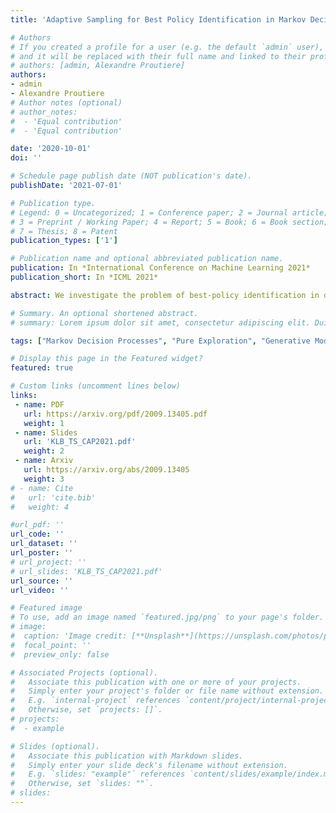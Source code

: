```yaml
---
title: 'Adaptive Sampling for Best Policy Identification in Markov Decision Processes'

# Authors
# If you created a profile for a user (e.g. the default `admin` user), write the username (folder name) here
# and it will be replaced with their full name and linked to their profile. (https://people.kth.se/~alepro/)
# authors: [admin, Alexandre Proutiere]
authors:
- admin
- Alexandre Proutiere
# Author notes (optional)
# author_notes:
#  - 'Equal contribution'
#  - 'Equal contribution'

date: '2020-10-01'
doi: ''

# Schedule page publish date (NOT publication's date).
publishDate: '2021-07-01'

# Publication type.
# Legend: 0 = Uncategorized; 1 = Conference paper; 2 = Journal article;
# 3 = Preprint / Working Paper; 4 = Report; 5 = Book; 6 = Book section;
# 7 = Thesis; 8 = Patent
publication_types: ['1']

# Publication name and optional abbreviated publication name.
publication: In *International Conference on Machine Learning 2021*
publication_short: In *ICML 2021*

abstract: We investigate the problem of best-policy identification in discounted Markov Decision Processes (MDPs) when the learner has access to a generative model. The objective is to devise a learning algorithm returning the best policy as early as possible. We first derive a problem-specific lower bound of the sample complexity satisfied by any learning algorithm. This lower bound corresponds to an optimal sample allocation that solves a non-convex program, and hence, is hard to exploit in the design of efficient algorithms. We then provide a simple and tight upper bound of the sample complexity lower bound, whose corresponding nearly-optimal sample allocation becomes explicit. The upper bound depends on specific functionals of the MDP such as the sub-optimality gaps and the variance of the next-state value function, and thus really captures the hardness of the MDP. Finally, we devise KLB-TS (KL Ball Track-and-Stop), an algorithm tracking this nearly-optimal allocation, and provide asymptotic guarantees for its sample complexity (both almost surely and in expectation). The advantages of KLB-TS against state-of-the-art algorithms are discussed and illustrated numerically.

# Summary. An optional shortened abstract.
# summary: Lorem ipsum dolor sit amet, consectetur adipiscing elit. Duis posuere tellus ac convallis placerat. Proin tincidunt magna sed ex sollicitudin condimentum.

tags: ["Markov Decision Processes", "Pure Exploration", "Generative Model"]

# Display this page in the Featured widget?
featured: true

# Custom links (uncomment lines below)
links:
 - name: PDF
   url: https://arxiv.org/pdf/2009.13405.pdf
   weight: 1
 - name: Slides
   url: 'KLB_TS_CAP2021.pdf'
   weight: 2
 - name: Arxiv
   url: https://arxiv.org/abs/2009.13405
   weight: 3
# - name: Cite
#   url: 'cite.bib'
#   weight: 4

#url_pdf: ''
url_code: ''
url_dataset: ''
url_poster: ''
# url_project: ''
# url_slides: 'KLB_TS_CAP2021.pdf'
url_source: ''
url_video: ''

# Featured image
# To use, add an image named `featured.jpg/png` to your page's folder.
# image:
#  caption: 'Image credit: [**Unsplash**](https://unsplash.com/photos/pLCdAaMFLTE)'
#  focal_point: ''
#  preview_only: false

# Associated Projects (optional).
#   Associate this publication with one or more of your projects.
#   Simply enter your project's folder or file name without extension.
#   E.g. `internal-project` references `content/project/internal-project/index.md`.
#   Otherwise, set `projects: []`.
# projects:
#  - example

# Slides (optional).
#   Associate this publication with Markdown slides.
#   Simply enter your slide deck's filename without extension.
#   E.g. `slides: "example"` references `content/slides/example/index.md`.
#   Otherwise, set `slides: ""`.
# slides:  
---
```


